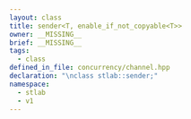 ```yaml
---
layout: class
title: sender<T, enable_if_not_copyable<T>>
owner: __MISSING__
brief: __MISSING__
tags:
  - class
defined_in_file: concurrency/channel.hpp
declaration: "\nclass stlab::sender;"
namespace:
  - stlab
  - v1
---
```

